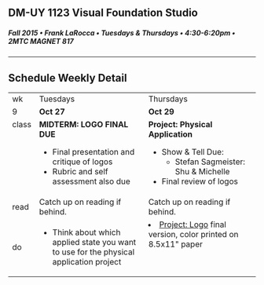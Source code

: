 ## DM-UY 1123 Visual Foundation Studio
##### Fall 2015 • Frank LaRocca • Tuesdays & Thursdays • 4:30-6:20pm • 2MTC MAGNET 817 
---
## Schedule Weekly Detail

<table>
<tr>
<td>wk</td>
<td>Tuesdays</td>
<td>Thursdays</td>
</tr>
<tr>
  <td valign="top">9</td>
  <td valign="top" width="48%"><strong>Oct 27</strong></td>
  <td valign="top" width="48%"><strong>Oct 29</strong></td>
</tr>

<!-- class -->
<tr>
<td valign="top">class</td>
<td valign="top">
  <strong>MIDTERM: LOGO FINAL DUE</strong><br>
  <ul>
    <li>Final presentation and critique of logos</li>
    <li>Rubric and self assessment also due</li>
  </ul>
</td>
<td valign="top">
  <strong>Project: Physical Application</strong><br>
  <ul>
    <li>Show & Tell Due:
        <ul>
            <li>Stefan Sagmeister: Shu & Michelle</li>
        </ul>
    </li>
    <li>Final review of logos</li>
  </ul>
</td>

</tr>

<!-- reading -->
<tr>
  <td>read</td>
  <td valign="top">Catch up on reading if behind.</ul>
  
  </td>
  <td valign="top">Catch up on reading if behind.</td>
</tr>

<!-- do -->
<tr>
  <td>do</td>
  <td valign="top">
    <ul><li>Think about which applied state you want to use for the physical application project</li></ul>
  </td>
  <td valign="top" >
    <li><a href="../projects/project_logo.md">Project: Logo</a> final version, color printed on 8.5x11" paper</li>
    
  </td>
</tr>
</table>









